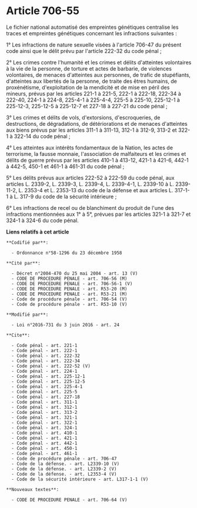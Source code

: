 # Article 706-55

Le fichier national automatisé des empreintes génétiques centralise les traces et empreintes génétiques concernant les
infractions suivantes : 

1° Les infractions de nature sexuelle visées à l'article 706-47 du présent code ainsi que le délit prévu par l'article 222-32
du code pénal ; 

2° Les crimes contre l'humanité et les crimes et délits d'atteintes volontaires à la vie de la personne, de torture et actes
de barbarie, de violences volontaires, de menaces d'atteintes aux personnes, de trafic de stupéfiants, d'atteintes aux
libertés de la personne, de traite des êtres humains, de proxénétisme, d'exploitation de la mendicité et de mise en péril des
mineurs, prévus par les articles 221-1 à 221-5, 222-1 à 222-18, 222-34 à 222-40, 224-1 à 224-8, 225-4-1 à 225-4-4, 225-5 à
225-10, 225-12-1 à 225-12-3, 225-12-5 à 225-12-7 et 227-18 à 227-21 du code pénal ; 

3° Les crimes et délits de vols, d'extorsions, d'escroqueries, de destructions, de dégradations, de détériorations et de
menaces d'atteintes aux biens prévus par les articles 311-1 à 311-13, 312-1 à 312-9, 313-2 et 322-1 à 322-14 du code pénal ; 

4° Les atteintes aux intérêts fondamentaux de la Nation, les actes de terrorisme, la fausse monnaie, l'association de
malfaiteurs et les crimes et délits de guerre prévus par les articles 410-1 à 413-12, 421-1 à 421-6,
442-1 à 442-5, 450-1 et 461-1 à 461-31 du code pénal ; 

5° Les délits prévus aux articles 222-52 à 222-59 du code pénal, aux articles L. 2339-2, L. 2339-3, L. 2339-4, L. 2339-4-1,
L. 2339-10 à L. 2339-11-2, L. 2353-4 et L. 2353-13 du code de la défense et aux articles L. 317-1-1 à L. 317-9 du code de la
sécurité intérieure ; 

6° Les infractions de recel ou de blanchiment du produit de l'une des infractions mentionnées aux 1° à 5°, prévues par les
articles 321-1 à 321-7 et 324-1 à 324-6 du code pénal.

**Liens relatifs à cet article**

	**Codifié par**:

	  - Ordonnance n°58-1296 du 23 décembre 1958

	**Cité par**:

	  - Décret n°2004-470 du 25 mai 2004 - art. 13 (V)
	  - CODE DE PROCEDURE PENALE - art. 706-56 (M)
	  - CODE DE PROCEDURE PENALE - art. 706-56-1 (V)
	  - CODE DE PROCEDURE PENALE - art. R53-20 (M)
	  - CODE DE PROCEDURE PENALE - art. R53-21 (M)
	  - Code de procédure pénale - art. 706-54 (V)
	  - Code de procédure pénale - art. R53-10 (V)

	**Modifié par**:

	  - Loi n°2016-731 du 3 juin 2016 - art. 24

	**Cite**:

	  - Code pénal - art. 221-1
	  - Code pénal - art. 222-1
	  - Code pénal - art. 222-32
	  - Code pénal - art. 222-34
	  - Code pénal - art. 222-52 (V)
	  - Code pénal - art. 224-1
	  - Code pénal - art. 225-12-1
	  - Code pénal - art. 225-12-5
	  - Code pénal - art. 225-4-1
	  - Code pénal - art. 225-5
	  - Code pénal - art. 227-18
	  - Code pénal - art. 311-1
	  - Code pénal - art. 312-1
	  - Code pénal - art. 313-2
	  - Code pénal - art. 321-1
	  - Code pénal - art. 322-1
	  - Code pénal - art. 324-1
	  - Code pénal - art. 410-1
	  - Code pénal - art. 421-1
	  - Code pénal - art. 442-1
	  - Code pénal - art. 450-1
	  - Code pénal - art. 461-1
	  - Code de procédure pénale - art. 706-47
	  - Code de la défense. - art. L2339-10 (V)
	  - Code de la défense. - art. L2339-2 (V)
	  - Code de la défense. - art. L2353-4 (V)
	  - Code de la sécurité intérieure - art. L317-1-1 (V)

	**Nouveaux textes**:

	  - CODE DE PROCEDURE PENALE - art. 706-64 (V)

